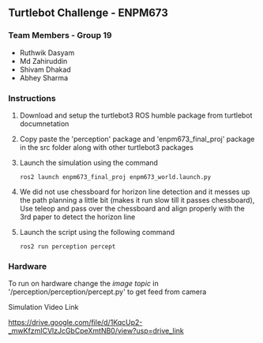 ## Turtlebot Challenge - ENPM673

### Team Members - Group 19

- Ruthwik Dasyam
- Md Zahiruddin
- Shivam Dhakad
- Abhey Sharma 


### Instructions

1. Download and setup the turtlebot3 ROS humble package from turtlebot documnetation

2. Copy paste the 'perception' package and 'enpm673_final_proj' package in the src folder along with other turtlebot3 packages

3. Launch the simulation using the command
    ```
    ros2 launch enpm673_final_proj enpm673_world.launch.py 
    ```

4. We did not use chessboard for horizon line detection and it messes up the path planning a little bit (makes it run slow till it passes chessboard), Use teleop and pass over the chessboard and align properly with the 3rd paper to detect the horizon line

5. Launch the script using the following command
    ```
    ros2 run perception percept
    ```


### Hardware
To run on hardware change the _image topic_ in '/perception/perception/percept.py' to get feed from camera

Simulation Video Link

https://drive.google.com/file/d/1KqcUp2-_mwKfzmICVlzJcGbCpeXmtNB0/view?usp=drive_link